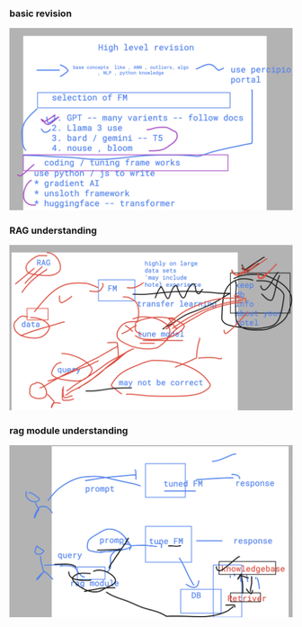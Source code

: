 ### basic revision 

<img src="rev1.png">

### RAG understanding 

<img src="rag1.png">

### rag module understanding 

<img src="rag2.png">

